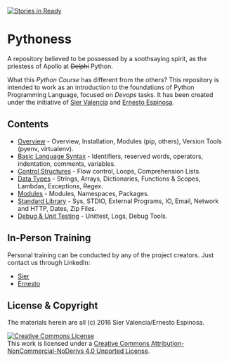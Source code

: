 [![Stories in Ready](https://badge.waffle.io/enchf/pythoness.png?label=ready&title=Ready)](https://waffle.io/enchf/pythoness)
# Pythoness
A repository believed to be possessed by a soothsaying spirit, as the priestess of Apollo at ~~Delphi~~ Python.

What this _Python Course_ has different from the others? This repository is intended to work as an introduction to the 
foundations of Python Programming Language, focused on _Devops_ tasks. It has been created under the initiative of 
[Sier Valencia](https://github.com/sierisimo) and [Ernesto Espinosa](https://github.com/enchf).

## Contents

* [Overview](01_Overview/README.md) - Overview, Installation, Modules (pip, others), Version Tools (pyenv, virtualenv).
* [Basic Language Syntax](02_Syntax/README.md) - Identifiers, reserved words, operators, indentation, comments, variables.
* [Control Structures](03_ControlStructures/README.md) - Flow control, Loops, Comprehension Lists.
* [Data Types](04_Types/README.md) - Strings, Arrays, Dictionaries, Functions & Scopes, Lambdas, Exceptions, Regex. 
* [Modules](05_Modules/README.md) - Modules, Namespaces, Packages.
* [Standard Library](06_StdLib/README.md) - Sys, STDIO, External Programs, IO, Email, Network and HTTP, Dates, Zip Files.
* [Debug & Unit Testing](07_Debug_Test/README.md) - Unittest, Logs, Debug Tools.

## In-Person Training

Personal training can be conducted by any of the project creators. Just contact us through LinkedIn:
 
 * [Sier](https://www.linkedin.com/in/sierisimo)
 * [Ernesto](https://www.linkedin.com/in/ernestoespinosach)
 
## License & Copyright

The materials herein are all (c) 2016 Sier Valencia/Ernesto Espinosa.

<a rel="license" href="http://creativecommons.org/licenses/by-nc-nd/4.0/">
    <img alt="Creative Commons License" style="border-width:0" 
         src="https://i.creativecommons.org/l/by-nc-nd/4.0/88x31.png" />
</a><br />This work is licensed under a 
    <a rel="license" href="http://creativecommons.org/licenses/by-nc-nd/4.0/">
    Creative Commons Attribution-NonCommercial-NoDerivs 4.0 Unported License</a>.

